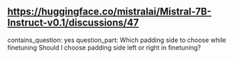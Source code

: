 ## https://huggingface.co/mistralai/Mistral-7B-Instruct-v0.1/discussions/47

contains_question: yes
question_part: Which padding side to choose while finetuning
Should I choose padding side left or right in finetuning?